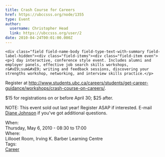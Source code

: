 ```yaml
---
title: Crash Course for Careers 
href: https://ubccsss.org/node/1355
type: Event
author:
  username: Christopher Head
  link: https://ubccsss.org/user/2
date: 2010-04-24T00:01:00.000Z
---
```



    <div class="field field-name-body field-type-text-with-summary field-label-hidden"><div class="field-items"><div class="field-item even"><p>1 day interactive, conference style event. Includes alumni and employer panels, effective job search skills workshops, r&#xE9;sum&#xE9; writing and feedback sessions, discovering your strengths workshop, networking, and interview skills practice.</p>
<p>Register at <a href="http://www.students.ubc.ca/careers/students/get-career-guidance/workshops/crash-course-on-careers/">http://www.students.ubc.ca/careers/students/get-career-guidance/workshops/crash-course-on-careers/</a>.</p>
<p>$15 for registrations on or before April 30; $25 after.</p>
<p>NOTE: This event sold out last year! Register ASAP if interested. E-mail <a href="/cdn-cgi/l/email-protection#b7d3ded6d9d2ddd8dff7d4c499c2d5d499d4d6">Diane Johnson</a> if you&apos;ve got additional questions.</p>
</div></div></div><div class="field field-name-field-dates field-type-datetime field-label-above"><div class="field-label">When:&#xA0;</div><div class="field-items"><div class="field-item even"><span class="date-display-single">Thursday, May 6, 2010 - <span class="date-display-range"><span class="date-display-start">08:30</span> to <span class="date-display-end">17:00</span></span></span></div></div></div><div class="field field-name-field-location field-type-text field-label-above"><div class="field-label">Where:&#xA0;</div><div class="field-items"><div class="field-item even">Lillooet Room, Irving K. Barber Learning Centre</div></div></div>    <footer>
    <div class="field field-name-field-tags field-type-taxonomy-term-reference field-label-above"><div class="field-label">Tags:&#xA0;</div><div class="field-items"><div class="field-item even"><a href="/career">Career</a></div></div></div>      </footer>
    
